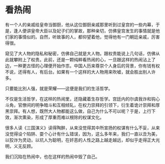 # 看热闹

有一个人的亲戚给皇帝当御厨，他从这位御厨亲戚那里听到过皇宫的一些内幕，于是，逢人便讲皇帝大臣以及妃子们的掌故，那种亲切，仿佛皇宫发生的事情就是他们家的事情似的。自然，听故事的人，都仰望着他，觉得他有一门朝廷亲戚，厉害得很。 

窥见了大人物的隐私和秘密，仿佛自己就是大人物。跟权贵能说上几句话，仿佛从此就攀附上了权贵。此前，还是一颗纯粹看热闹的心，一旦跟这样的热闹沾上了边，一种更古怪的心理便开始作祟。中国人历来尊崇个人身后的背景，你有钱有权不说，还得有人，有后台。如果有一个这样的大人物用来吹嘘，就会胜出别人许多。 

只要能比別人强，就是荣耀——这便是我们的生活哲学。 

不仅是生活哲学，在这样的热闹里，还隐藏着生存哲学。宫廷内的尔虞我诈和钩心斗角，官僚间的明争暗斗和互相倾轧，在权力崇拜的引领下，衍生着诡计崇拜和厚黑崇拜。有人想，既然大人物都能这么做，自己为什么不可以呢？于是，上行下效，渐次熏染，形成了厚重而难以根除的权谋文化。 

很多人读《三国演义》读得陶醉，从来没觉得其中所宣扬的权谋有什么不妥，从来没觉得设个陷阱、耍个心计有什么错误，因为，这么多年来，我们一直以丑为美，以狡诈为灵动，以坑人为聪明，在奸恶的人性之路上越走越远，却似乎走得正大光明，义无反顾。 

我们沉陷在热闹中，也在这样的热闹中毁了自己。